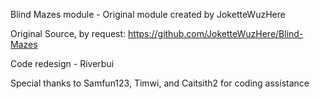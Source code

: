Blind Mazes module - Original module created by JoketteWuzHere

Original Source, by request: https://github.com/JoketteWuzHere/Blind-Mazes

Code redesign - Riverbui

Special thanks to Samfun123, Timwi, and Caitsith2 for coding assistance
